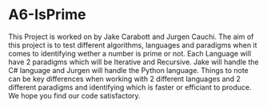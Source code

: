 # A6-IsPrime

This Project is worked on by Jake Carabott and Jurgen Cauchi.
The aim of this project is to test different algorithms, languages and paradigms when it comes to identifying wether a number is prime or not.
Each Language will have 2 paradigms which will be Iterative and Recursive.
Jake will handle the C# language and Jurgen will handle the Python language.
Things to note can be key differences when working with 2 different languages and 2 different paradigms and identifying which is faster or efficiant to produce.
We hope you find our code satisfactory.
